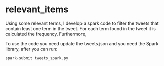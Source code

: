 # relevant_items

Using some relevant terms, I develop a spark code to filter the tweets that contain least one term in 
the tweet. For each term found in the tweet it is calculated the frequency. Furthermore,

To use the code you need update the tweets.json and you need the Spark library, after you
can run:
```
spark-submit tweets_spark.py
```
 
